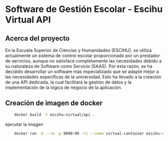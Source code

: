 # Software de Gestión Escolar - Escihu Virtual API 

## Acerca del proyecto
En la Escuela Superior de Ciencias y Humanidades (ESCIHU), se utiliza actualmente un sistema de control escolar proporcionado por un prestador de servicios, aunque no satisface completamente las necesidades debido a su naturaleza de Software como Servicio (SAAS). Por esta razón, se ha decidido desarrollar un software más especializado que se adapte mejor a las necesidades específicas de la universidad. Esto ha llevado a la creación de una API dedicada, la cual facilitará la gestión de datos y la implementación de la lógica de negocio de la aplicación.


## Creación de imagen de docker 
```bash
    docker build -t escihu-virtual/api .
```

ejecutar la imagen

```bash
    docker run -d --rm -p 9090:90 -ti --name virtual-container escihu-virtual/api
```
